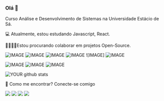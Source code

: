 

### Olá 👋

Curso Análise e Desenvolvimento de Sistemas na Universidade Estácio de Sá.

💻 Atualmente, estou estudando Javascript, React.

🤜🏻🤛🏻Estou procurando colaborar em projetos Open-Source.

 ![IMAGE](https://img.shields.io/badge/HTML5-E34F26?style=for-the-badge&logo=html5&logoColor=white)  ![IMAGE](https://img.shields.io/badge/CSS3-1572B6?style=for-the-badge&logo=css3&logoColor=white) ![IMAGE](https://img.shields.io/badge/JavaScript-F7DF1E?style=for-the-badge&logo=javascript&logoColor=black) ![IMAGE](https://img.shields.io/badge/Bootstrap-563D7C?style=for-the-badge&logo=bootstrap&logoColor=white) ![IMAGE] ![IMAGE](https://img.shields.io/badge/Git-F05032?style=for-the-badge&logo=git&logoColor=white)

![IMAGE](https://img.shields.io/badge/Windows-0078D6?style=for-the-badge&logo=windows&logoColor=white) ![IMAGE](https://img.shields.io/badge/Ubuntu-E95420?style=for-the-badge&logo=ubuntu&logoColor=white) ![IMAGE](https://img.shields.io/badge/Android-3DDC84?style=for-the-badge&logo=android&logoColor=white)


![YOUR github stats](https://github-readme-stats.vercel.app/api?username=arielnicollas&show_icons=true&theme=radical)

📧 Como me encontrar? Conecte-se comigo

[<img src="https://img.shields.io/badge/medium-%2312100E.svg?&style=for-the-badge&logo=medium&logoColor=white" />](https://medium.com/USERNAME)  [<img src="https://img.shields.io/badge/linkedin-%230077B5.svg?&style=for-the-badge&logo=linkedin&logoColor=white" />](https://www.linkedin.com/in/ariel-nicollas/) [<img src = "https://img.shields.io/badge/instagram-%23E4405F.svg?&style=for-the-badge&logo=instagram&logoColor=white">](https://www.instagram.com/nicollaso10/) [<img src = "https://img.shields.io/badge/facebook-%231877F2.svg?&style=for-the-badge&logo=facebook&logoColor=white">](https://www.facebook.com/ariel.nicollas)
